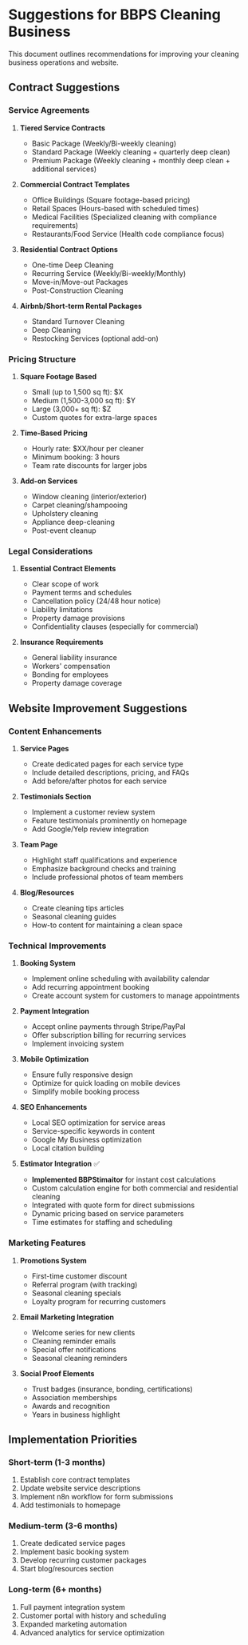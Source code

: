 # Suggestions for BBPS Cleaning Business

This document outlines recommendations for improving your cleaning business operations and website.

## Contract Suggestions

### Service Agreements

1. **Tiered Service Contracts**

   - Basic Package (Weekly/Bi-weekly cleaning)
   - Standard Package (Weekly cleaning + quarterly deep clean)
   - Premium Package (Weekly cleaning + monthly deep clean + additional services)

2. **Commercial Contract Templates**

   - Office Buildings (Square footage-based pricing)
   - Retail Spaces (Hours-based with scheduled times)
   - Medical Facilities (Specialized cleaning with compliance requirements)
   - Restaurants/Food Service (Health code compliance focus)

3. **Residential Contract Options**

   - One-time Deep Cleaning
   - Recurring Service (Weekly/Bi-weekly/Monthly)
   - Move-in/Move-out Packages
   - Post-Construction Cleaning

4. **Airbnb/Short-term Rental Packages**
   - Standard Turnover Cleaning
   - Deep Cleaning
   - Restocking Services (optional add-on)

### Pricing Structure

1. **Square Footage Based**

   - Small (up to 1,500 sq ft): $X
   - Medium (1,500-3,000 sq ft): $Y
   - Large (3,000+ sq ft): $Z
   - Custom quotes for extra-large spaces

2. **Time-Based Pricing**

   - Hourly rate: $XX/hour per cleaner
   - Minimum booking: 3 hours
   - Team rate discounts for larger jobs

3. **Add-on Services**
   - Window cleaning (interior/exterior)
   - Carpet cleaning/shampooing
   - Upholstery cleaning
   - Appliance deep-cleaning
   - Post-event cleanup

### Legal Considerations

1. **Essential Contract Elements**

   - Clear scope of work
   - Payment terms and schedules
   - Cancellation policy (24/48 hour notice)
   - Liability limitations
   - Property damage provisions
   - Confidentiality clauses (especially for commercial)

2. **Insurance Requirements**
   - General liability insurance
   - Workers' compensation
   - Bonding for employees
   - Property damage coverage

## Website Improvement Suggestions

### Content Enhancements

1. **Service Pages**

   - Create dedicated pages for each service type
   - Include detailed descriptions, pricing, and FAQs
   - Add before/after photos for each service

2. **Testimonials Section**

   - Implement a customer review system
   - Feature testimonials prominently on homepage
   - Add Google/Yelp review integration

3. **Team Page**

   - Highlight staff qualifications and experience
   - Emphasize background checks and training
   - Include professional photos of team members

4. **Blog/Resources**
   - Create cleaning tips articles
   - Seasonal cleaning guides
   - How-to content for maintaining a clean space

### Technical Improvements

1. **Booking System**

   - Implement online scheduling with availability calendar
   - Add recurring appointment booking
   - Create account system for customers to manage appointments

2. **Payment Integration**

   - Accept online payments through Stripe/PayPal
   - Offer subscription billing for recurring services
   - Implement invoicing system

3. **Mobile Optimization**

   - Ensure fully responsive design
   - Optimize for quick loading on mobile devices
   - Simplify mobile booking process

4. **SEO Enhancements**

   - Local SEO optimization for service areas
   - Service-specific keywords in content
   - Google My Business optimization
   - Local citation building

5. **Estimator Integration** ✅
   - **Implemented BBPStimaitor** for instant cost calculations
   - Custom calculation engine for both commercial and residential cleaning
   - Integrated with quote form for direct submissions
   - Dynamic pricing based on service parameters
   - Time estimates for staffing and scheduling

### Marketing Features

1. **Promotions System**

   - First-time customer discount
   - Referral program (with tracking)
   - Seasonal cleaning specials
   - Loyalty program for recurring customers

2. **Email Marketing Integration**

   - Welcome series for new clients
   - Cleaning reminder emails
   - Special offer notifications
   - Seasonal cleaning reminders

3. **Social Proof Elements**
   - Trust badges (insurance, bonding, certifications)
   - Association memberships
   - Awards and recognition
   - Years in business highlight

## Implementation Priorities

### Short-term (1-3 months)

1. Establish core contract templates
2. Update website service descriptions
3. Implement n8n workflow for form submissions
4. Add testimonials to homepage

### Medium-term (3-6 months)

1. Create dedicated service pages
2. Implement basic booking system
3. Develop recurring customer packages
4. Start blog/resources section

### Long-term (6+ months)

1. Full payment integration system
2. Customer portal with history and scheduling
3. Expanded marketing automation
4. Advanced analytics for service optimization
